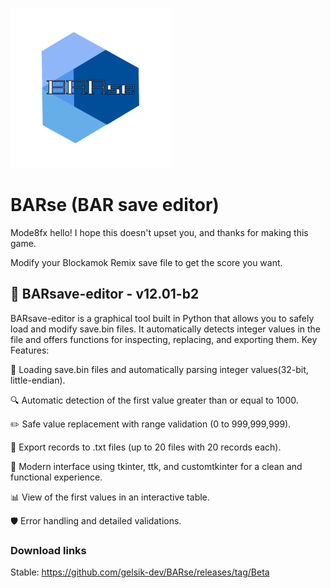 ![Logo](https://raw.githubusercontent.com/gelsik-dev/BARse/refs/heads/main/icon.png)


# BARse (BAR save editor)

Mode8fx hello! I hope this doesn't upset you, and thanks for making this game.

Modify your Blockamok Remix save file to get the score you want.

## 🧠 BARsave-editor - v12.01-b2

BARsave-editor is a graphical tool built in Python that allows you to safely load and modify save.bin files. It automatically detects integer values ​​in the file and offers functions for inspecting, replacing, and exporting them.
Key Features:

📂 Loading save.bin files and automatically parsing integer values ​​(32-bit, little-endian).

🔍 Automatic detection of the first value greater than or equal to 1000.

✏️ Safe value replacement with range validation (0 to 999,999,999).

🧾 Export records to .txt files (up to 20 files with 20 records each).

🌲 Modern interface using tkinter, ttk, and customtkinter for a clean and functional experience.

📊 View of the first values ​​in an interactive table.

🛡️ Error handling and detailed validations.
### Download links

Stable: https://github.com/gelsik-dev/BARse/releases/tag/Beta

